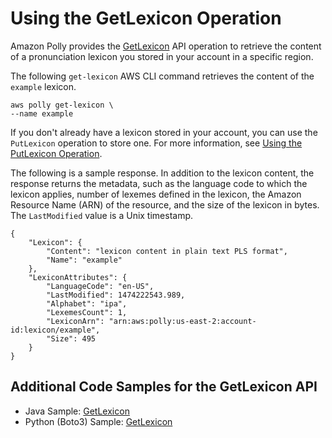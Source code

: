 # Using the GetLexicon Operation<a name="gs-get-lexicon"></a>

Amazon Polly provides the [GetLexicon](API_GetLexicon.md) API operation to retrieve the content of a pronunciation lexicon you stored in your account in a specific region\. 

The following `get-lexicon` AWS CLI command retrieves the content of the `example` lexicon\.

```
aws polly get-lexicon \
--name example
```

If you don't already have a lexicon stored in your account, you can use the `PutLexicon` operation to store one\. For more information, see [Using the PutLexicon Operation](gs-put-lexicon.md)\.

The following is a sample response\. In addition to the lexicon content, the response returns the metadata, such as the language code to which the lexicon applies, number of lexemes defined in the lexicon, the Amazon Resource Name \(ARN\) of the resource, and the size of the lexicon in bytes\. The `LastModified` value is a Unix timestamp\.

```
{
    "Lexicon": {
        "Content": "lexicon content in plain text PLS format",
        "Name": "example"
    },
    "LexiconAttributes": {
        "LanguageCode": "en-US",
        "LastModified": 1474222543.989,
        "Alphabet": "ipa",
        "LexemesCount": 1,
        "LexiconArn": "arn:aws:polly:us-east-2:account-id:lexicon/example",
        "Size": 495
    }
}
```

## Additional Code Samples for the GetLexicon API<a name="gs-get-lexicon-example-4"></a>
+ Java Sample: [GetLexicon](GetLexiconSample.md)
+ Python \(Boto3\) Sample: [GetLexicon](GetLexiconSamplePython.md)